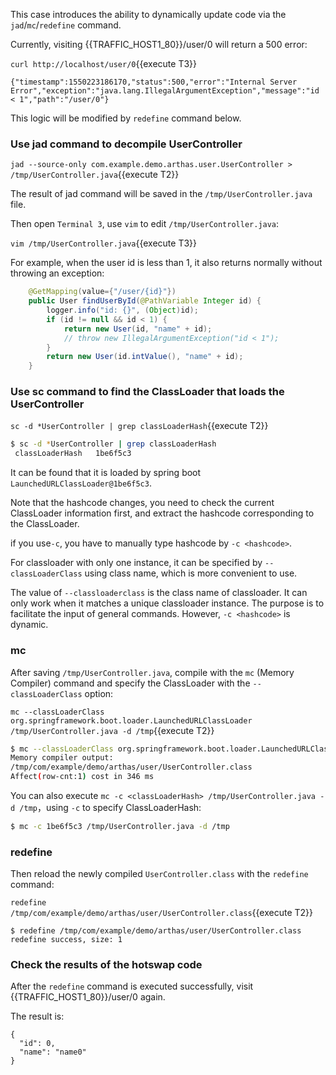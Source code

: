 This case introduces the ability to dynamically update code via the `jad`/`mc`/`redefine` command.

Currently, visiting {{TRAFFIC_HOST1_80}}/user/0 will return a 500 error:

`curl http://localhost/user/0`{{execute T3}}

```
{"timestamp":1550223186170,"status":500,"error":"Internal Server Error","exception":"java.lang.IllegalArgumentException","message":"id < 1","path":"/user/0"}
```

This logic will be modified by `redefine` command below.

### Use jad command to decompile UserController

`jad --source-only com.example.demo.arthas.user.UserController > /tmp/UserController.java`{{execute T2}}

The result of jad command will be saved in the `/tmp/UserController.java` file.


Then open `Terminal 3`, use `vim` to edit `/tmp/UserController.java`:

`vim /tmp/UserController.java`{{execute T3}}

For example, when the user id is less than 1, it also returns normally without throwing an exception:

```java
    @GetMapping(value={"/user/{id}"})
    public User findUserById(@PathVariable Integer id) {
        logger.info("id: {}", (Object)id);
        if (id != null && id < 1) {
			return new User(id, "name" + id);
            // throw new IllegalArgumentException("id < 1");
        }
        return new User(id.intValue(), "name" + id);
    }
```

### Use sc command to find the ClassLoader that loads the UserController

`sc -d *UserController | grep classLoaderHash`{{execute T2}}

```bash
$ sc -d *UserController | grep classLoaderHash
 classLoaderHash   1be6f5c3
```

It can be found that it is loaded by spring boot `LaunchedURLClassLoader@1be6f5c3`.

Note that the hashcode changes, you need to check the current ClassLoader information first, and extract the hashcode corresponding to the ClassLoader.

if you use`-c`, you have to manually type hashcode by `-c <hashcode>`.

For classloader with only one instance, it can be specified by `--classLoaderClass` using class name, which is more convenient to use.

The value of `--classloaderclass` is the class name of classloader. It can only work when it matches a unique classloader instance. The purpose is to facilitate the input of general commands. However, `-c <hashcode>` is dynamic.

### mc

After saving `/tmp/UserController.java`, compile with the `mc` (Memory Compiler) command and specify the ClassLoader with the `--classLoaderClass` option:

`mc --classLoaderClass org.springframework.boot.loader.LaunchedURLClassLoader /tmp/UserController.java -d /tmp`{{execute T2}}

```bash
$ mc --classLoaderClass org.springframework.boot.loader.LaunchedURLClassLoader /tmp/UserController.java -d /tmp
Memory compiler output:
/tmp/com/example/demo/arthas/user/UserController.class
Affect(row-cnt:1) cost in 346 ms
```

You can also execute `mc -c <classLoaderHash> /tmp/UserController.java -d /tmp`，using `-c` to specify ClassLoaderHash:

```bash
$ mc -c 1be6f5c3 /tmp/UserController.java -d /tmp
```

### redefine

Then reload the newly compiled `UserController.class` with the `redefine` command:

`redefine /tmp/com/example/demo/arthas/user/UserController.class`{{execute T2}}

```
$ redefine /tmp/com/example/demo/arthas/user/UserController.class
redefine success, size: 1
```

### Check the results of the hotswap code

After the `redefine` command is executed successfully, visit {{TRAFFIC_HOST1_80}}/user/0 again.

The result is:

```
{
  "id": 0,
  "name": "name0"
}
```
